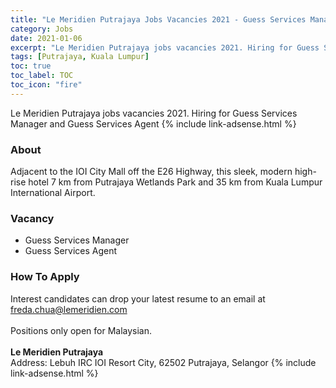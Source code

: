```yaml
---
title: "Le Meridien Putrajaya Jobs Vacancies 2021 - Guess Services Manager and Agent" 
category: Jobs 
date: 2021-01-06
excerpt: "Le Meridien Putrajaya jobs vacancies 2021. Hiring for Guess Services Manager and Guess Services Agent" 
tags: [Putrajaya, Kuala Lumpur] 
toc: true 
toc_label: TOC 
toc_icon: "fire" 
--- 
```


Le Meridien Putrajaya jobs vacancies 2021. Hiring for Guess Services Manager and Guess Services Agent
{% include link-adsense.html %} 
### About
Adjacent to the IOI City Mall off the E26 Highway, this sleek, modern high-rise hotel 7 km from Putrajaya Wetlands Park and 35 km from Kuala Lumpur International Airport.

### Vacancy
- Guess Services Manager 
- Guess Services Agent

### How To Apply
Interest candidates can drop your latest resume to an email at freda.chua@lemeridien.com
<br/><br/>
Positions only open for Malaysian. 
<br/><br/>
**Le Meridien Putrajaya**<br/>
Address: Lebuh IRC IOI Resort City, 62502 Putrajaya, Selangor
{% include link-adsense.html %} 